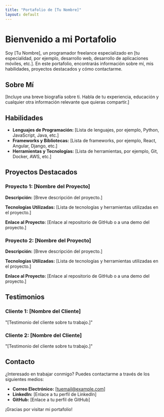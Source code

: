 ```yaml
---
title: "Portafolio de [Tu Nombre]"
layout: default
---
```


# Bienvenido a mi Portafolio

Soy [Tu Nombre], un programador freelance especializado en [tu especialidad, por ejemplo, desarrollo web, desarrollo de aplicaciones móviles, etc.]. En este portafolio, encontrarás información sobre mí, mis habilidades, proyectos destacados y cómo contactarme.

## Sobre Mí

[Incluye una breve biografía sobre ti. Habla de tu experiencia, educación y cualquier otra información relevante que quieras compartir.]

## Habilidades

- **Lenguajes de Programación:** [Lista de lenguajes, por ejemplo, Python, JavaScript, Java, etc.]
- **Frameworks y Bibliotecas:** [Lista de frameworks, por ejemplo, React, Angular, Django, etc.]
- **Herramientas y Tecnologías:** [Lista de herramientas, por ejemplo, Git, Docker, AWS, etc.]

## Proyectos Destacados

### Proyecto 1: [Nombre del Proyecto]

**Descripción:** [Breve descripción del proyecto.]

**Tecnologías Utilizadas:** [Lista de tecnologías y herramientas utilizadas en el proyecto.]

**Enlace al Proyecto:** [Enlace al repositorio de GitHub o a una demo del proyecto.]

### Proyecto 2: [Nombre del Proyecto]

**Descripción:** [Breve descripción del proyecto.]

**Tecnologías Utilizadas:** [Lista de tecnologías y herramientas utilizadas en el proyecto.]

**Enlace al Proyecto:** [Enlace al repositorio de GitHub o a una demo del proyecto.]

## Testimonios

### Cliente 1: [Nombre del Cliente]

"[Testimonio del cliente sobre tu trabajo.]"

### Cliente 2: [Nombre del Cliente]

"[Testimonio del cliente sobre tu trabajo.]"

## Contacto

¿Interesado en trabajar conmigo? Puedes contactarme a través de los siguientes medios:

- **Correo Electrónico:** [tuemail@example.com]
- **LinkedIn:** [Enlace a tu perfil de LinkedIn]
- **GitHub:** [Enlace a tu perfil de GitHub]

¡Gracias por visitar mi portafolio!
